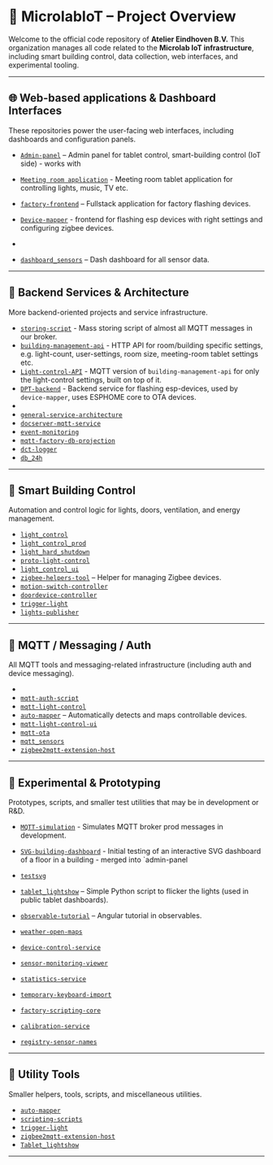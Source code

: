 # 🏢 MicrolabIoT – Project Overview

Welcome to the official code repository of **Atelier Eindhoven B.V.** This organization manages all code related to the **Microlab IoT infrastructure**, including smart building control, data collection, web interfaces, and experimental tooling.

---

## 🌐 Web-based applications & Dashboard Interfaces

These repositories power the user-facing web interfaces, including dashboards and configuration panels.
- [`Admin-panel`](https://github.com/MicrolabIoT/TabletAdminSPA) – Admin panel for tablet control, smart-building control (IoT side) - works with 
- [`Meeting room application`](https://github.com/MicrolabIoT/TabletSPA) - Meeting room tablet application for controlling lights, music, TV etc.
- [`factory-frontend`](https://github.com/MicrolabIoT/factory-provisiong-tool) – Fullstack application for factory flashing devices.
- [`Device-mapper`](https://github.com/MicrolabIoT/zigbee-helper-tool) - frontend for flashing esp devices with right settings and configuring zigbee devices.

- 
- [`dashboard_sensors`](https://github.com/MicrolabIoT/Dashboard_sensors) – Dash dashboard for all sensor data.

---

## 🔧 Backend Services & Architecture

More backend-oriented projects and service infrastructure.

- [`storing-script`](https://github.com/MicrolabIoT/storing-script) - Mass storing script of almost all MQTT messages in our broker.
- [`building-management-api`](https://github.com/MicrolabIoT/TabletAPI) - HTTP API for room/building specific settings, e.g. light-count, user-settings, room size, meeting-room tablet settings etc.
- [`Light-control-API`](https://github.com/MicrolabIoT/light_control_MQTT_API) - MQTT version of `building-management-api` for only the light-control settings, built on top of it.
- [`DPT-backend`](https://github.com/MicrolabIoT/microlab-dpt-PROD) - Backend service for flashing esp-devices, used by `device-mapper`, uses ESPHOME core to OTA devices.
- 
- [`general-service-architecture`](https://github.com/MicrolabIoT/general-service-architecture)
- [`docserver-mqtt-service`](https://github.com/MicrolabIoT/docserver-mqtt-service)
- [`event-monitoring`](https://github.com/MicrolabIoT/event-monitoring)
- [`mqtt-factory-db-projection`](https://github.com/MicrolabIoT/mqtt-factory-db-projection)
- [`dct-logger`](https://github.com/MicrolabIoT/dct-logger)
- [`db_24h`](https://github.com/MicrolabIoT/db_24h)
---

## 🏢 Smart Building Control

Automation and control logic for lights, doors, ventilation, and energy management.

- [`light_control`](https://github.com/MicrolabIoT/light_control)
- [`light_control_prod`](https://github.com/MicrolabIoT/Light_control_prod)
- [`light_hard_shutdown`](https://github.com/MicrolabIoT/Light_hard_shutdown)
- [`proto-light-control`](https://github.com/MicrolabIoT/proto-light-control)
- [`light_control_ui`](https://github.com/MicrolabIoT/light_control_ui)
- [`zigbee-helpers-tool`](https://github.com/MicrolabIoT/zigbee-helpers-tool) – Helper for managing Zigbee devices.
- [`motion-switch-controller`](https://github.com/MicrolabIoT/motion-switch-controller)
- [`doordevice-controller`](https://github.com/MicrolabIoT/doordevice-controller)
- [`trigger-light`](https://github.com/MicrolabIoT/trigger-light)
- [`lights-publisher`](https://github.com/MicrolabIoT/lights-publisher)

---

## 📡 MQTT / Messaging / Auth

All MQTT tools and messaging-related infrastructure (including auth and device messaging).

-
- [`mqtt-auth-script`](https://github.com/MicrolabIoT/mqtt-auth-script)
- [`mqtt-light-control`](https://github.com/MicrolabIoT/mqtt-light-control)
- [`auto-mapper`](https://github.com/MicrolabIoT/auto-mapper) – Automatically detects and maps controllable devices.
- [`mqtt-light-control-ui`](https://github.com/MicrolabIoT/mqtt-light-control-ui)
- [`mqtt-ota`](https://github.com/MicrolabIoT/mqtt-ota)
- [`mqtt_sensors`](https://github.com/MicrolabIoT/mqtt_sensors)
- [`zigbee2mqtt-extension-host`](https://github.com/MicrolabIoT/zigbee2mqtt-extension-host)

---

## 🧠 Experimental & Prototyping

Prototypes, scripts, and smaller test utilities that may be in development or R&D.

- [`MQTT-simulation`](https://github.com/MicrolabIoT/MQTT-Sim-Tool) - Simulates MQTT broker prod messages in development.
- [`SVG-building-dashboard`](https://github.com/MicrolabIoT/Floor-plan-dashboard) - Initial testing of an interactive SVG dashboard of a floor in a building - merged into `admin-panel
- [`testsvg`](https://github.com/MicrolabIoT/testsvg)
- [`tablet_lightshow`](https://github.com/MicrolabIoT/Tablet_lightshow) – Simple Python script to flicker the lights (used in public tablet dashboards).
- [`observable-tutorial`](https://github.com/MicrolabIoT/observable-tutorial) – Angular tutorial in observables.
  
- [`weather-open-maps`](https://github.com/MicrolabIoT/weather-open-maps)
- [`device-control-service`](https://github.com/MicrolabIoT/device-control-service)
- [`sensor-monitoring-viewer`](https://github.com/MicrolabIoT/sensor-monitoring-viewer)
- [`statistics-service`](https://github.com/MicrolabIoT/statistics-service)
- [`temporary-keyboard-import`](https://github.com/MicrolabIoT/temporary-keyboard-import)
- [`factory-scripting-core`](https://github.com/MicrolabIoT/factory-scripting-core)
- [`calibration-service`](https://github.com/MicrolabIoT/calibration-service)
- [`registry-sensor-names`](https://github.com/MicrolabIoT/registry-sensor-names)

---

## 🧰 Utility Tools

Smaller helpers, tools, scripts, and miscellaneous utilities.

- [`auto-mapper`](https://github.com/MicrolabIoT/auto-mapper)
- [`scripting-scripts`](https://github.com/MicrolabIoT/scripting-scripts)
- [`trigger-light`](https://github.com/MicrolabIoT/trigger-light)
- [`zigbee2mqtt-extension-host`](https://github.com/MicrolabIoT/zigbee2mqtt-extension-host)
- [`Tablet_lightshow`](https://github.com/MicrolabIoT/Tablet_lightshow)

---
